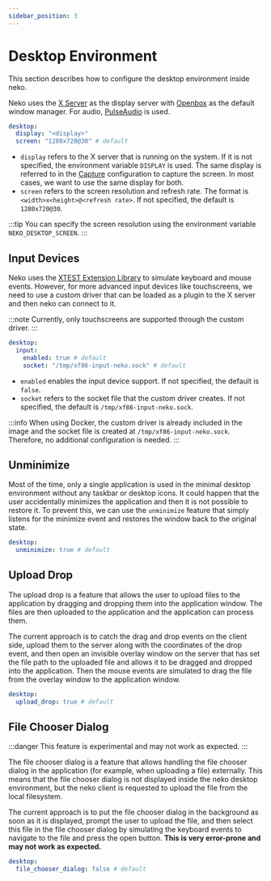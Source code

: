 ```yaml
---
sidebar_position: 3
---
```


# Desktop Environment

This section describes how to configure the desktop environment inside neko.

Neko uses the [X Server](https://www.x.org/archive/X11R7.6/doc/man/man1/Xserver.1.xhtml) as the display server with [Openbox](http://openbox.org/wiki/Main_Page) as the default window manager. For audio, [PulseAudio](https://www.freedesktop.org/wiki/Software/PulseAudio/) is used.

```yaml title="config.yaml"
desktop:
  display: "<display>"
  screen: "1280x720@30" # default
```

- `display` refers to the X server that is running on the system. If it is not specified, the environment variable `DISPLAY` is used. The same display is referred to in the [Capture](capture#webrtc-video) configuration to capture the screen. In most cases, we want to use the same display for both.
- `screen` refers to the screen resolution and refresh rate. The format is `<width>x<height>@<refresh rate>`. If not specified, the default is `1280x720@30`.

:::tip
You can specify the screen resolution using the environment variable `NEKO_DESKTOP_SCREEN`.
:::

## Input Devices

Neko uses the [XTEST Extension Library](https://www.x.org/releases/X11R7.7/doc/libXtst/xtestlib.html) to simulate keyboard and mouse events. However, for more advanced input devices like touchscreens, we need to use a custom driver that can be loaded as a plugin to the X server and then neko can connect to it.

:::note
Currently, only touchscreens are supported through the custom driver.
:::

```yaml title="config.yaml"
desktop:
  input:
    enabled: true # default
    socket: "/tmp/xf86-input-neko.sock" # default
```

- `enabled` enables the input device support. If not specified, the default is `false`.
- `socket` refers to the socket file that the custom driver creates. If not specified, the default is `/tmp/xf86-input-neko.sock`.

:::info
When using Docker, the custom driver is already included in the image and the socket file is created at `/tmp/xf86-input-neko.sock`. Therefore, no additional configuration is needed.
:::

## Unminimize

Most of the time, only a single application is used in the minimal desktop environment without any taskbar or desktop icons. It could happen that the user accidentally minimizes the application and then it is not possible to restore it. To prevent this, we can use the `unminimize` feature that simply listens for the minimize event and restores the window back to the original state.

```yaml title="config.yaml"
desktop:
  unminimize: true # default
```

## Upload Drop

The upload drop is a feature that allows the user to upload files to the application by dragging and dropping them into the application window. The files are then uploaded to the application and the application can process them.

The current approach is to catch the drag and drop events on the client side, upload them to the server along with the coordinates of the drop event, and then open an invisible overlay window on the server that has set the file path to the uploaded file and allows it to be dragged and dropped into the application. Then the mouse events are simulated to drag the file from the overlay window to the application window.

```yaml title="config.yaml"
desktop:
  upload_drop: true # default
```

## File Chooser Dialog

:::danger
This feature is experimental and may not work as expected.
:::

The file chooser dialog is a feature that allows handling the file chooser dialog in the application (for example, when uploading a file) externally. This means that the file chooser dialog is not displayed inside the neko desktop environment, but the neko client is requested to upload the file from the local filesystem.

The current approach is to put the file chooser dialog in the background as soon as it is displayed, prompt the user to upload the file, and then select this file in the file chooser dialog by simulating the keyboard events to navigate to the file and press the open button. **This is very error-prone and may not work as expected.**

```yaml title="config.yaml"
desktop:
  file_chooser_dialog: false # default
```
